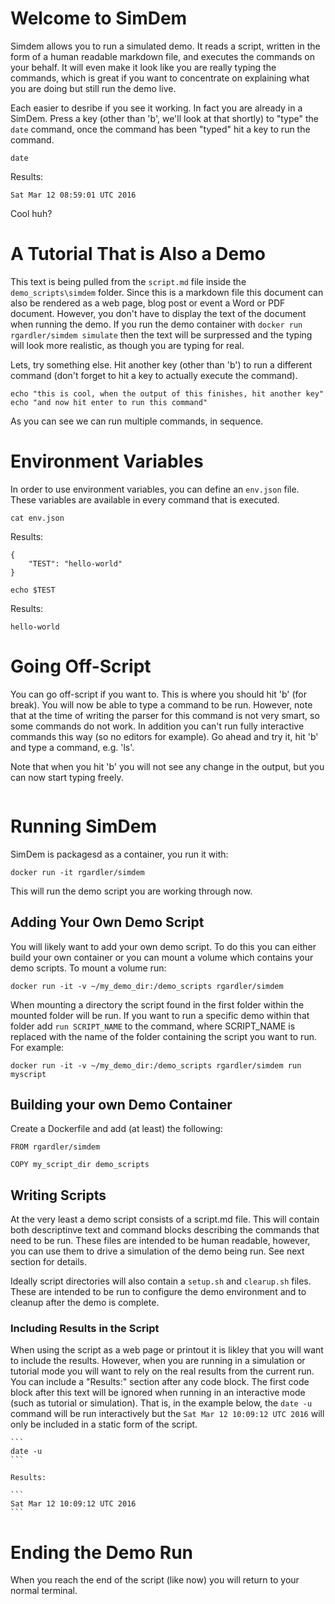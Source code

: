 # Welcome to SimDem

Simdem allows you to run a simulated demo. It reads a script, written
in the form of a human readable markdown file, and executes the
commands on your behalf. It will even make it look like you are really
typing the commands, which is great if you want to concentrate on
explaining what you are doing but still run the demo live.

Each easier to desribe if you see it working. In fact you are already
in a SimDem. Press a key (other than 'b', we'll look at that shortly)
to "type" the `date` command, once the command has been "typed" hit
a key to run the command.

```
date
```

Results:

```
Sat Mar 12 08:59:01 UTC 2016
```

Cool huh?

# A Tutorial That is Also a Demo

This text is being pulled from the `script.md` file inside the
`demo_scripts\simdem` folder. Since this is a markdown file this
document can also be rendered as a web page, blog post or event a Word
or PDF document. However, you don't have to display the text of the
document when running the demo. If you run the demo container with
`docker run rgardler/simdem simulate` then the text will be surpressed
and the typing will look more realistic, as though you are typing for
real.

Lets, try something else. Hit another key (other than 'b') to run a
different command (don't forget to hit a key to actually execute the
command).

```
echo "this is cool, when the output of this finishes, hit another key"
echo "and now hit enter to run this command"
```

As you can see we can run multiple commands, in sequence.

# Environment Variables

In order to use environment variables, you can define an `env.json` file.
These variables are available in every command that is executed.

```
cat env.json
```

Results:

```
{
    "TEST": "hello-world"
}
```

```
echo $TEST
```

Results:

```
hello-world
```

# Going Off-Script

You can go off-script if you want to. This is where you should hit 'b'
(for break). You will now be able to type a command to be
run. However, note that at the time of writing the parser for this
command is not very smart, so some commands do not work. In addition
you can't run fully interactive commands this way (so no editors for
example). Go ahead and try it, hit 'b' and type a command, e.g. 'ls'.

Note that when you hit 'b' you will not see any change in the output,
but you can now start typing freely.

```
```

# Running SimDem

SimDem is packagesd as a container, you run it with:

`docker run -it rgardler/simdem`

This will run the demo script you are working through now.

## Adding Your Own Demo Script

You will likely want to add your own demo script. To do this you can
either build your own container or you can mount a volume which
contains your demo scripts. To mount a volume run:

`docker run -it -v ~/my_demo_dir:/demo_scripts rgardler/simdem`

When mounting a directory the script found in the first folder within
the mounted folder will be run. If you want to run a specific demo
within that folder add `run SCRIPT_NAME` to the command, where
SCRIPT_NAME is replaced with the name of the folder containing the
script you want to run. For example:

`docker run -it -v ~/my_demo_dir:/demo_scripts rgardler/simdem run myscript`

## Building your own Demo Container

Create a Dockerfile and add (at least) the following:

   ```
   FROM rgardler/simdem
   
   COPY my_script_dir demo_scripts
   ```

## Writing Scripts

At the very least a demo script consists of a script.md file. This
will contain both descriptinve text and command blocks describing the
commands that need to be run. These files are intended to be human
readable, however, you can use them to drive a simulation of the demo
being run. See next section for details.

Ideally script directories will also contain a `setup.sh` and
`clearup.sh` files. These are intended to be run to configure the demo
environment and to cleanup after the demo is complete.

### Including Results in the Script

When using the script as a web page or printout it is likley that you
will want to include the results. However, when you are running in a
simulation or tutorial mode you will want to rely on the real results
from the current run. You can include a "Results:" section after any
code block. The first code block after this text will be ignored when
running in an interactive mode (such as tutorial or simulation). That
is, in the example below, the `date -u` command will be run
interactively but the `Sat Mar 12 10:09:12 UTC 2016` will only be
included in a static form of the script.

    ```
    date -u
    ```

    Results:

    ```
    Sat Mar 12 10:09:12 UTC 2016
    ```

# Ending the Demo Run

When you reach the end of the script (like now) you will return to
your normal terminal.
